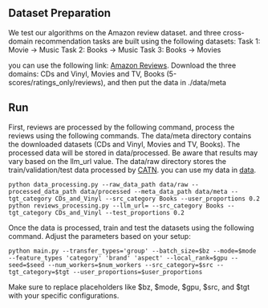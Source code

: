 
## Dataset Preparation
We test our algorithms on the Amazon review dataset. and three cross-domain recommendation tasks are built using the following datasets:
Task 1: Movie → Music 
Task 2: Books → Music
Task 3: Books → Movies

you can use the following link: [Amazon Reviews](http://jmcauley.ucsd.edu/data/amazon/links.html). Download the three domains: 
CDs and Vinyl, Movies and TV, Books (5-scores/ratings_only/reviews), and then put the data in ./data/meta 


## Run
First, reviews are processed by the following command, process the reviews using the following commands. 
The data/meta directory contains the downloaded datasets (CDs and Vinyl, Movies and TV, Books). The processed data will be stored in data/processed. Be aware that results may vary based on the llm_url value. 
The data/raw directory stores the train/validation/test data processed by  [CATN](https://github.com/AkiraZC/CATN). 
you can use my data in [data](https://drive.google.com/drive/folders/1bezCXI5yK4WtgWxzDHS_Qoaa0wtjrZPG?usp=drive_link).

```
python data_processing.py --raw_data_path data/raw --processed_data_path data/processed --meta_data_path data/meta --tgt_category CDs_and_Vinyl --src_category Books --user_proportions 0.2
python reviews_processing.py --llm_url= --src_category Books --tgt_category CDs_and_Vinyl --test_proportions 0.2
```

Once the data is processed, train and test the datasets using the following command. Adjust the parameters based on your setup:
```
python main.py --transfer_types='group' --batch_size=$bz --mode=$mode --feature_types 'category' 'brand' 'aspect' --local_rank=$gpu --seed=$seed --num_workers=$num_workers --src_category=$src --tgt_category=$tgt --user_proportions=$user_proportions
```
Make sure to replace placeholders like $bz, $mode, $gpu, $src, and $tgt with your specific configurations.



